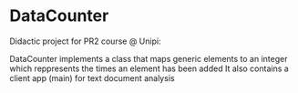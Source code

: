 # DataCounter
Didactic project for PR2 course @ Unipi: 

DataCounter implements a class that maps generic elements to an integer which reppresents the times an element has been added
It also contains a client app (main) for text document analysis
